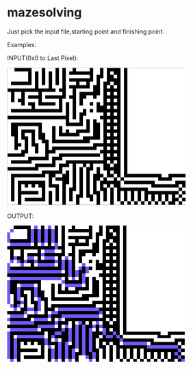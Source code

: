 # mazesolving

Just pick the input file,starting point and finishing point.

Examples: 

INPUT(0x0 to Last Pixel):

![](https://github.com/alperkaya0/mazesolving/blob/main/maze3INPUT.png)

OUTPUT:

![](https://github.com/alperkaya0/mazesolving/blob/main/outputMAZE.png)

